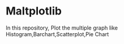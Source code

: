 # Maltplotlib
In this repository, Plot the multiple graph like Histogram,Barchart,Scatterplot,Pie Chart
